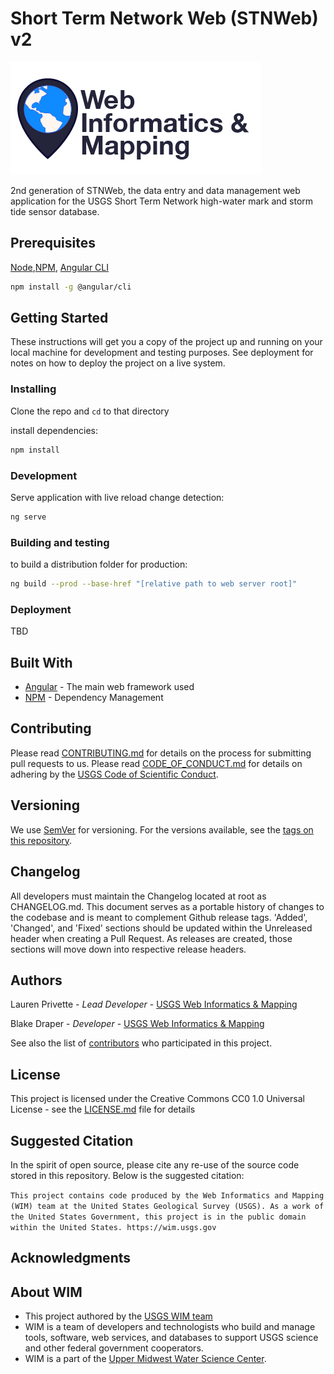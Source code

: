 # Short Term Network Web (STNWeb) v2

![WiM](wimlogo.png)

2nd generation of STNWeb, the data entry and data management web application for the USGS Short Term Network high-water mark and storm tide sensor database.

## Prerequisites

[Node](https://nodejs.org/en/),[NPM](https://www.npmjs.com/), [Angular CLI](https://cli.angular.io/)

```bash
npm install -g @angular/cli
```

## Getting Started

These instructions will get you a copy of the project up and running on your local machine for development and testing purposes. See deployment for notes on how to deploy the project on a live system.

### Installing

Clone the repo and `cd` to that directory

install dependencies:

```bash
npm install
```

### Development

Serve application with live reload change detection:

```bash
ng serve
```

### Building and testing

to build a distribution folder for production:

```bash
ng build --prod --base-href "[relative path to web server root]"
```

### Deployment

TBD

## Built With

-   [Angular](https://angular.io/) - The main web framework used
-   [NPM](https://www.npmjs.com/) - Dependency Management

## Contributing

Please read [CONTRIBUTING.md](CONTRIBUTING.md) for details on the process for submitting pull requests to us. Please read [CODE_OF_CONDUCT.md](CODE_OF_CONDUCT.md) for details on adhering by the [USGS Code of Scientific Conduct](https://www2.usgs.gov/fsp/fsp_code_of_scientific_conduct.asp).

## Versioning

We use [SemVer](http://semver.org/) for versioning. For the versions available, see the [tags on this repository](../../tags).

## Changelog

All developers must maintain the Changelog located at root as CHANGELOG.md. This document serves as a portable history of changes to the codebase and is meant to complement Github release tags. 'Added', 'Changed', and 'Fixed' sections should be updated within the Unreleased header when creating a Pull Request. As releases are created, those sections will move down into respective release headers.

## Authors

Lauren Privette - _Lead Developer_ - [USGS Web Informatics & Mapping](https://wim.usgs.gov/)

Blake Draper - _Developer_ - [USGS Web Informatics & Mapping](https://wim.usgs.gov/)

See also the list of [contributors](../../graphs/contributors) who participated in this project.

## License

This project is licensed under the Creative Commons CC0 1.0 Universal License - see the [LICENSE.md](LICENSE.md) file for details

## Suggested Citation

In the spirit of open source, please cite any re-use of the source code stored in this repository. Below is the suggested citation:

`This project contains code produced by the Web Informatics and Mapping (WIM) team at the United States Geological Survey (USGS). As a work of the United States Government, this project is in the public domain within the United States. https://wim.usgs.gov`

## Acknowledgments

## About WIM

-   This project authored by the [USGS WIM team](https://wim.usgs.gov)
-   WIM is a team of developers and technologists who build and manage tools, software, web services, and databases to support USGS science and other federal government cooperators.
-   WIM is a part of the [Upper Midwest Water Science Center](https://www.usgs.gov/centers/wisconsin-water-science-center).
